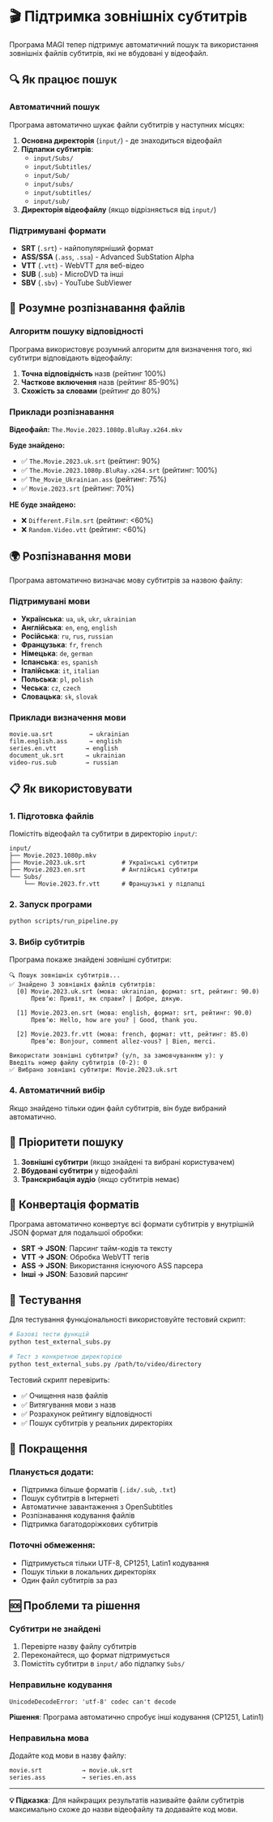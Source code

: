 # 🎬 Підтримка зовнішніх субтитрів

Програма MAGI тепер підтримує автоматичний пошук та використання зовнішніх файлів субтитрів, які не вбудовані у відеофайл.

## 🔍 Як працює пошук

### Автоматичний пошук
Програма автоматично шукає файли субтитрів у наступних місцях:

1. **Основна директорія** (`input/`) - де знаходиться відеофайл
2. **Підпапки субтитрів**:
   - `input/Subs/`
   - `input/Subtitles/`
   - `input/Sub/`
   - `input/subs/`
   - `input/subtitles/`
   - `input/sub/`
3. **Директорія відеофайлу** (якщо відрізняється від `input/`)

### Підтримувані формати
- **SRT** (`.srt`) - найпопулярніший формат
- **ASS/SSA** (`.ass`, `.ssa`) - Advanced SubStation Alpha
- **VTT** (`.vtt`) - WebVTT для веб-відео
- **SUB** (`.sub`) - MicroDVD та інші
- **SBV** (`.sbv`) - YouTube SubViewer

## 🧠 Розумне розпізнавання файлів

### Алгоритм пошуку відповідності
Програма використовує розумний алгоритм для визначення того, які субтитри відповідають відеофайлу:

1. **Точна відповідність** назв (рейтинг 100%)
2. **Часткове включення** назв (рейтинг 85-90%)
3. **Схожість за словами** (рейтинг до 80%)

### Приклади розпізнавання

**Відеофайл:** `The.Movie.2023.1080p.BluRay.x264.mkv`

**Буде знайдено:**
- ✅ `The.Movie.2023.uk.srt` (рейтинг: 90%)
- ✅ `The.Movie.2023.1080p.BluRay.x264.srt` (рейтинг: 100%)
- ✅ `The_Movie_Ukrainian.ass` (рейтинг: 75%)
- ✅ `Movie.2023.srt` (рейтинг: 70%)

**НЕ буде знайдено:**
- ❌ `Different.Film.srt` (рейтинг: <60%)
- ❌ `Random.Video.vtt` (рейтинг: <60%)

## 🌍 Розпізнавання мови

Програма автоматично визначає мову субтитрів за назвою файлу:

### Підтримувані мови
- **Українська**: `ua`, `uk`, `ukr`, `ukrainian`
- **Англійська**: `en`, `eng`, `english` 
- **Російська**: `ru`, `rus`, `russian`
- **Французька**: `fr`, `french`
- **Німецька**: `de`, `german`
- **Іспанська**: `es`, `spanish`
- **Італійська**: `it`, `italian`
- **Польська**: `pl`, `polish`
- **Чеська**: `cz`, `czech`
- **Словацька**: `sk`, `slovak`

### Приклади визначення мови
```
movie.ua.srt          → ukrainian
film.english.ass      → english  
series.en.vtt        → english
document_uk.srt      → ukrainian
video-rus.sub        → russian
```

## 📋 Як використовувати

### 1. Підготовка файлів
Помістіть відеофайл та субтитри в директорію `input/`:

```
input/
├── Movie.2023.1080p.mkv
├── Movie.2023.uk.srt          # Українські субтитри
├── Movie.2023.en.srt          # Англійські субтитри
└── Subs/
    └── Movie.2023.fr.vtt      # Французькі у підпапці
```

### 2. Запуск програми
```bash
python scripts/run_pipeline.py
```

### 3. Вибір субтитрів
Програма покаже знайдені зовнішні субтитри:

```
🔍 Пошук зовнішніх субтитрів...
✅ Знайдено 3 зовнішніх файлів субтитрів:
  [0] Movie.2023.uk.srt (мова: ukrainian, формат: srt, рейтинг: 90.0)
      Превʼю: Привіт, як справи? | Добре, дякую.

  [1] Movie.2023.en.srt (мова: english, формат: srt, рейтинг: 90.0)
      Превʼю: Hello, how are you? | Good, thank you.

  [2] Movie.2023.fr.vtt (мова: french, формат: vtt, рейтинг: 85.0)
      Превʼю: Bonjour, comment allez-vous? | Bien, merci.

Використати зовнішні субтитри? (y/n, за замовчуванням y): y
Введіть номер файлу субтитрів (0-2): 0
✅ Вибрано зовнішні субтитри: Movie.2023.uk.srt
```

### 4. Автоматичний вибір
Якщо знайдено тільки один файл субтитрів, він буде вибраний автоматично.

## 🔄 Пріоритети пошуку

1. **Зовнішні субтитри** (якщо знайдені та вибрані користувачем)
2. **Вбудовані субтитри** у відеофайлі
3. **Транскрибація аудіо** (якщо субтитрів немає)

## 📝 Конвертація форматів

Програма автоматично конвертує всі формати субтитрів у внутрішній JSON формат для подальшої обробки:

- **SRT → JSON**: Парсинг тайм-кодів та тексту
- **VTT → JSON**: Обробка WebVTT тегів  
- **ASS → JSON**: Використання існуючого ASS парсера
- **Інші → JSON**: Базовий парсинг

## 🧪 Тестування

Для тестування функціональності використовуйте тестовий скрипт:

```bash
# Базові тести функцій
python test_external_subs.py

# Тест з конкретною директорією
python test_external_subs.py /path/to/video/directory
```

Тестовий скрипт перевірить:
- ✅ Очищення назв файлів
- ✅ Витягування мови з назв
- ✅ Розрахунок рейтингу відповідності
- ✅ Пошук субтитрів у реальних директоріях

## 🚀 Покращення

### Планується додати:
- Підтримка більше форматів (`.idx/.sub`, `.txt`)
- Пошук субтитрів в Інтернеті
- Автоматичне завантаження з OpenSubtitles
- Розпізнавання кодування файлів
- Підтримка багатодоріжкових субтитрів

### Поточні обмеження:
- Підтримується тільки UTF-8, CP1251, Latin1 кодування
- Пошук тільки в локальних директоріях
- Один файл субтитрів за раз

## 🆘 Проблеми та рішення

### Субтитри не знайдені
1. Перевірте назву файлу субтитрів
2. Переконайтеся, що формат підтримується
3. Помістіть субтитри в `input/` або підпапку `Subs/`

### Неправильне кодування
```
UnicodeDecodeError: 'utf-8' codec can't decode
```
**Рішення**: Програма автоматично спробує інші кодування (CP1251, Latin1)

### Неправильна мова
Додайте код мови в назву файлу:
```
movie.srt           → movie.uk.srt
series.ass          → series.en.ass
```

---

**💡 Підказка**: Для найкращих результатів називайте файли субтитрів максимально схоже до назви відеофайлу та додавайте код мови.